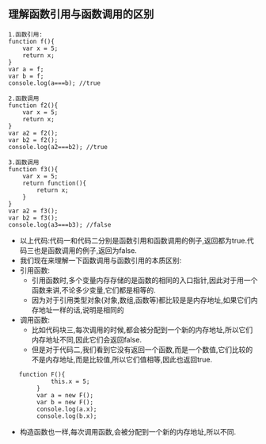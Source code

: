 ## 理解函数引用与函数调用的区别
```
1.函数引用:
function f(){
    var x = 5;
    return x; 
}
var a = f;
var b = f;
console.log(a===b); //true

2.函数调用
function f2(){
    var x = 5;
    return x;
}
var a2 = f2();
var b2 = f2();
console.log(a2===b2); //true

3.函数调用
function f3(){
    var x = 5;
    return function(){
        return x;
    }
}
var a2 = f3();
var b2 = f3();
console.log(a3===b3); //false
```
+ 以上代码:代码一和代码二分别是函数引用和函数调用的例子,返回都为true.代码三也是函数调用的例子,返回为false.
+ 我们现在来理解一下函数调用与函数引用的本质区别:
+ 引用函数:
    - 引用函数时,多个变量内存存储的是函数的相同的入口指针,因此对于用一个函数来讲,不论多少变量,它们都是相等的.
    - 因为对于引用类型对象(对象,数组,函数等)都比较是是内存地址,如果它们内存地址一样的话,说明是相同的
+ 调用函数:
    - 比如代码块三,每次调用的时候,都会被分配到一个新的内存地址,所以它们内存地址不同,因此它们会返回false.
    - 但是对于代码二,我们看到它没有返回一个函数,而是一个数值,它们比较的不是内存地址,而是比较值,所以它们值相等,因此也返回true.

```
   function F(){
            this.x = 5;
        }
        var a = new F();
        var b = new F();
        console.log(a.x); 
        console.log(b.x);
```
+ 构造函数也一样,每次调用函数,会被分配到一个新的内存地址,所以不同.